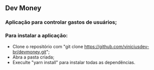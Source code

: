 ## Dev Money

### Aplicação para controlar gastos de usuários;

### Para instalar a aplicação:
* Clone o repositório com "git clone https://github.com/viniciusdev-br/devmoney.git";
* Abra a pasta criada;
* Execulte "yarn install" para instalar todas as dependências.
